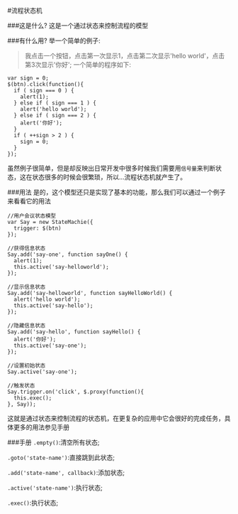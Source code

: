 #流程状态机

###这是什么?
这是一个通过状态来控制流程的模型

###有什么用?
举一个简单的例子:
>我点击一个按钮，点击第一次显示1，点击第二次显示'hello world'，点击第3次显示'你好';
一个简单的程序如下:
    
    var sign = 0;
    $(btn).click(function(){
      if ( sign === 0 ) {
        alert(1);
      } else if ( sign === 1 ) {
        alert('hello world');
      } else if ( sign === 2 ) {
        alert('你好');
      }
      if ( ++sign > 2 ) {
        sign = 0;
      }
    });
    
虽然例子很简单，但是却反映出日常开发中很多时候我们需要用`信号量`来判断状态，这在状态很多的时候会很繁琐，所以...流程状态机就产生了。

###用法
是的，这个模型还只是实现了基本的功能，那么我们可以通过一个例子来看看它的用法
    
    //用户会议状态模型
    var Say = new StateMachie({
      trigger: $(btn)
    });

    //获得信息状态
    Say.add('say-one', function sayOne() {
      alert(1);
      this.active('say-helloworld');
    });

    //显示信息状态
    Say.add('say-helloworld', function sayHelloWorld() {
      alert('hello world');
      this.active('say-hello');
    });

    //隐藏信息状态
    Say.add('say-hello', function sayHello() {
      alert('你好');
      this.active('say-one');
    });

    //设置初始状态
    Say.active('say-one');

    //触发状态
    Say.trigger.on('click', $.proxy(function(){
      this.exec();
    }, Say));
这就是通过状态来控制流程的状态机，在更复杂的应用中它会很好的完成任务，具体更多的用法参见手册

###手册
`.empty()`:清空所有状态;

`.goto('state-name')`:直接跳到此状态;

`.add('state-name', callback)`:添加状态;

`.active('state-name')`:执行状态;

`.exec()`:执行状态;
  
